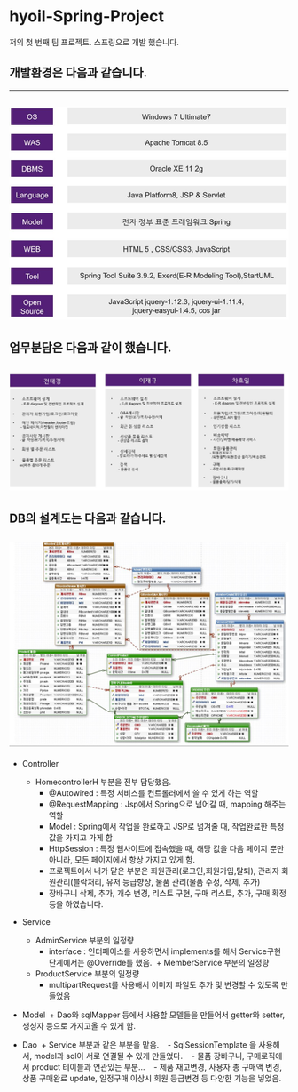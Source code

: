# hyoil-Spring-Project
저의 첫 번째 팀 프로젝트. 스프링으로 개발 했습니다.
## 개발환경은 다음과 같습니다.
---------------------------------------
![개발환경](./img/01.JPG)
---------------------------------------
## 업무분담은 다음과 같이 했습니다.
![업무분담](./img/02.JPG)
---------------------------------------
## DB의 설계도는 다음과 같습니다.
![DB설계](./img/03.JPG)
---------------------------------------

+ Controller
  + HomecontrollerH 부분을 전부 담당했음.
    - @Autowired : 특정 서비스를 컨트롤러에서 쓸 수 있게 하는 역할
    
    - @RequestMapping : Jsp에서 Spring으로 넘어갈 때, mapping 해주는 역할
    
    - Model : Spring에서 작업을 완료하고 JSP로 넘겨줄 때, 작업완료한 특정 값을 가지고 가게 함
    
    - HttpSession : 특정 웹사이트에 접속했을 때, 해당 값을 다음 페이지 뿐만 아니라, 모든 페이지에서 항상 가지고 있게 함.
    
    - 프로젝트에서 내가 맡은 부분은 회원관리(로그인,회원가입,탈퇴), 관리자 회원관리(블락처리, 유저 등급향상, 물품 관리(물품 수정, 삭제, 추가)
    
    - 장바구니 삭제, 추가, 개수 변경, 리스트 구현, 구매 리스트, 추가, 구매 확정 등을 하였습니다.


+ Service
  + AdminService 부분의 일정량
    - interface : 인터페이스를 사용하면서 implements를 해서 Service구현 단계에서는 @Override를 했음.
  + MemberService 부분의 일정량
  + ProductService 부분의 일정량
    - multipartRequest를 사용해서 이미지 파일도 추가 및 변경할 수 있도록 만들었음

+ Model
  + Dao와 sqlMapper 등에서 사용할 모델들을 만들어서 getter와 setter, 생성자 등으로 가지고올 수 있게 함.
    

+ Dao
  + Service 부분과 같은 부분을 맡음.
    - SqlSessionTemplate 을 사용해서, model과 sql이 서로 연결될 수 있게 만들었다.
    - 물품 장바구니, 구매로직에서 product 테이블과 연관있는 부분... 
    - 제품 재고변경, 사용자 총 구매액 변경, 상품 구매완료 update, 일정구매 이상시 회원 등급변경 등 다양한 기능을 넣었음.
    
